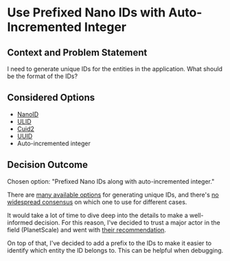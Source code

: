 # Use Prefixed Nano IDs with Auto-Incremented Integer

## Context and Problem Statement

I need to generate unique IDs for the entities in the application. What should be the format of the
IDs?

## Considered Options

- [NanoID](https://github.com/ai/nanoid)
- [ULID](https://github.com/ulid/spec)
- [Cuid2](https://github.com/paralleldrive/cuid2)
- [UUID](https://en.wikipedia.org/wiki/Universally_unique_identifier)
- Auto-incremented integer

## Decision Outcome

Chosen option: "Prefixed Nano IDs along with auto-incremented integer."

There are [many available options](https://github.com/grantcarthew/awesome-unique-id) for generating
unique IDs, and there's [no widespread consensus](https://github.com/paralleldrive/cuid2/issues/7)
on which one to use for different cases.

It would take a lot of time to dive deep into the details to make a well-informed decision. For this
reason, I've decided to trust a major actor in the field (PlanetScale) and went with [their
recommendation](https://planetscale.com/blog/the-problem-with-using-a-uuid-primary-key-in-mysql).

On top of that, I've decided to add a prefix to the IDs to make it easier to identify which entity
the ID belongs to. This can be helpful when debugging.
